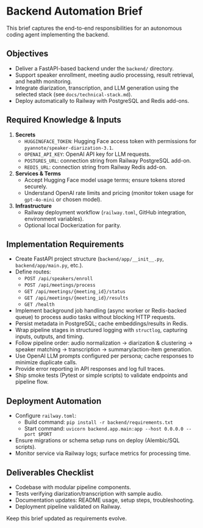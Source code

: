 # Backend Automation Brief

This brief captures the end-to-end responsibilities for an autonomous coding agent implementing the backend.

## Objectives
- Deliver a FastAPI-based backend under the `backend/` directory.
- Support speaker enrollment, meeting audio processing, result retrieval, and health monitoring.
- Integrate diarization, transcription, and LLM generation using the selected stack (see `docs/technical-stack.md`).
- Deploy automatically to Railway with PostgreSQL and Redis add-ons.

## Required Knowledge & Inputs
1. **Secrets**
   - `HUGGINGFACE_TOKEN`: Hugging Face access token with permissions for `pyannote/speaker-diarization-3.1`.
   - `OPENAI_API_KEY`: OpenAI API key for LLM requests.
   - `POSTGRES_URL`: connection string from Railway PostgreSQL add-on.
   - `REDIS_URL`: connection string from Railway Redis add-on.
2. **Services & Terms**
   - Accept Hugging Face model usage terms; ensure tokens stored securely.
   - Understand OpenAI rate limits and pricing (monitor token usage for `gpt-4o-mini` or chosen model).
3. **Infrastructure**
   - Railway deployment workflow (`railway.toml`, GitHub integration, environment variables).
   - Optional local Dockerization for parity.

## Implementation Requirements
- Create FastAPI project structure (`backend/app/__init__.py`, `backend/app/main.py`, etc.).
- Define routes:
  - `POST /api/speakers/enroll`
  - `POST /api/meetings/process`
  - `GET /api/meetings/{meeting_id}/status`
  - `GET /api/meetings/{meeting_id}/results`
  - `GET /health`
- Implement background job handling (async worker or Redis-backed queue) to process audio tasks without blocking HTTP requests.
- Persist metadata in PostgreSQL; cache embeddings/results in Redis.
- Wrap pipeline stages in structured logging with `structlog`, capturing inputs, outputs, and timing.
- Follow pipeline order: audio normalization → diarization & clustering → speaker matching → transcription → summary/action-item generation.
- Use OpenAI LLM prompts configured per persona; cache responses to minimize duplicate calls.
- Provide error reporting in API responses and log full traces.
- Ship smoke tests (Pytest or simple scripts) to validate endpoints and pipeline flow.

## Deployment Automation
- Configure `railway.toml`:
  - Build command: `pip install -r backend/requirements.txt`
  - Start command: `uvicorn backend.app.main:app --host 0.0.0.0 --port $PORT`
- Ensure migrations or schema setup runs on deploy (Alembic/SQL scripts).
- Monitor service via Railway logs; surface metrics for processing time.

## Deliverables Checklist
- Codebase with modular pipeline components.
- Tests verifying diarization/transcription with sample audio.
- Documentation updates: README usage, setup steps, troubleshooting.
- Deployment pipeline validated on Railway.

Keep this brief updated as requirements evolve.
